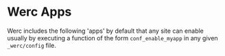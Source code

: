 Werc Apps
=========

Werc includes the following 'apps' by default that any site can enable usually by executing a function of the form `conf_enable_myapp` in any given `_werc/config` file.

